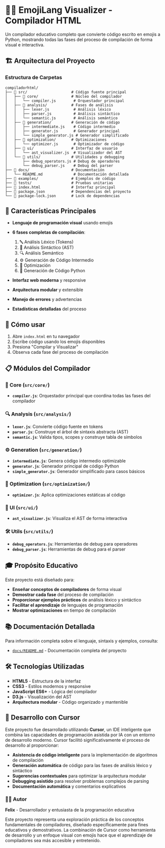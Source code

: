 # 🧑‍💻 EmojiLang Visualizer - Compilador HTML

Un compilador educativo completo que convierte código escrito en emojis a Python, mostrando todas las fases del proceso de compilación de forma visual e interactiva.

## 🏗️ Arquitectura del Proyecto

### Estructura de Carpetas

```
compiladorhtml/
├── 📁 src/                    # Código fuente principal
│   ├── 📁 core/               # Núcleo del compilador
│   │   └── compiler.js        # Orquestador principal
│   ├── 📁 analysis/           # Fases de análisis
│   │   ├── lexer.js           # Análisis léxico
│   │   ├── parser.js          # Análisis sintáctico
│   │   └── semantic.js        # Análisis semántico
│   ├── 📁 generation/         # Generación de código
│   │   ├── intermediate.js    # Código intermedio
│   │   ├── generator.js       # Generador principal
│   │   └── simple_generator.js # Generador simplificado
│   ├── 📁 optimization/       # Optimizaciones
│   │   └── optimizer.js       # Optimizador de código
│   ├── 📁 ui/                 # Interfaz de usuario
│   │   └── ast_visualizer.js  # Visualizador del AST
│   └── 📁 utils/              # Utilidades y debugging
│       ├── debug_operators.js # Debug de operadores
│       └── debug_parser.js    # Debug del parser
├── 📁 docs/                   # Documentación
│   └── README.md              # Documentación detallada
├── 📁 examples/               # Ejemplos de código
├── 📁 tests/                  # Pruebas unitarias
├── 📄 index.html              # Interfaz principal
├── 📄 package.json            # Dependencias del proyecto
└── 📄 package-lock.json       # Lock de dependencias
```

## 🎯 Características Principales

- **Lenguaje de programación visual** usando emojis
- **6 fases completas de compilación**:
  1. 🔤 Análisis Léxico (Tokens)
  2. 🌳 Análisis Sintáctico (AST)
  3. 🔍 Análisis Semántico
  4. ⚙️ Generación de Código Intermedio
  5. 🚀 Optimización
  6. 🐍 Generación de Código Python

- **Interfaz web moderna** y responsive
- **Arquitectura modular** y extensible
- **Manejo de errores** y advertencias
- **Estadísticas detalladas** del proceso

## 🚀 Cómo usar

1. Abre `index.html` en tu navegador
2. Escribe código usando los emojis disponibles
3. Presiona "Compilar y Visualizar"
4. Observa cada fase del proceso de compilación

## 📋 Módulos del Compilador

### 🔧 Core (`src/core/`)
- **`compiler.js`**: Orquestador principal que coordina todas las fases del compilador

### 🔍 Analysis (`src/analysis/`)
- **`lexer.js`**: Convierte código fuente en tokens
- **`parser.js`**: Construye el árbol de sintaxis abstracta (AST)
- **`semantic.js`**: Valida tipos, scopes y construye tabla de símbolos

### ⚙️ Generation (`src/generation/`)
- **`intermediate.js`**: Genera código intermedio optimizable
- **`generator.js`**: Generador principal de código Python
- **`simple_generator.js`**: Generador simplificado para casos básicos

### 🚀 Optimization (`src/optimization/`)
- **`optimizer.js`**: Aplica optimizaciones estáticas al código

### 🎨 UI (`src/ui/`)
- **`ast_visualizer.js`**: Visualiza el AST de forma interactiva

### 🛠️ Utils (`src/utils/`)
- **`debug_operators.js`**: Herramientas de debug para operadores
- **`debug_parser.js`**: Herramientas de debug para el parser

## 🎓 Propósito Educativo

Este proyecto está diseñado para:

- **Enseñar conceptos de compiladores** de forma visual
- **Demostrar cada fase** del proceso de compilación
- **Proporcionar ejemplos prácticos** de análisis léxico y sintáctico
- **Facilitar el aprendizaje** de lenguajes de programación
- **Mostrar optimizaciones** en tiempo de compilación

## 📚 Documentación Detallada

Para información completa sobre el lenguaje, sintaxis y ejemplos, consulta:
- [`docs/README.md`](docs/README.md) - Documentación completa del proyecto

## 🛠️ Tecnologías Utilizadas

- **HTML5** - Estructura de la interfaz
- **CSS3** - Estilos modernos y responsive
- **JavaScript ES6+** - Lógica del compilador
- **D3.js** - Visualización del AST
- **Arquitectura modular** - Código organizado y mantenible

## 🤖 Desarrollo con Cursor

Este proyecto fue desarrollado utilizando **Cursor**, un IDE inteligente que combina las capacidades de programación asistida por IA con un entorno de desarrollo moderno. Cursor facilitó significativamente el proceso de desarrollo al proporcionar:

- **Asistencia de código inteligente** para la implementación de algoritmos de compilación
- **Generación automática** de código para las fases de análisis léxico y sintáctico
- **Sugerencias contextuales** para optimizar la arquitectura modular
- **Debugging asistido** para resolver problemas complejos de parsing
- **Documentación automática** y comentarios explicativos

### 👨‍💻 Autor

**Felix** - Desarrollador y entusiasta de la programación educativa

Este proyecto representa una exploración práctica de los conceptos fundamentales de compiladores, diseñado específicamente para fines educativos y demostrativos. La combinación de Cursor como herramienta de desarrollo y un enfoque visual con emojis hace que el aprendizaje de compiladores sea más accesible y entretenido.
